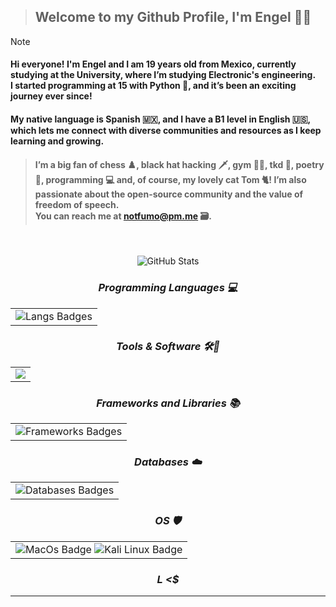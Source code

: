 >## Welcome to my Github Profile, I'm Engel 🌴🍞

>[!NOTE]
><h4>Hi everyone! I'm Engel and I am 19 years old from Mexico, currently studying at the University, where I’m studying Electronic's engineering. <br> I started programming at 15 with Python 🐍, and it’s been an exciting journey ever since!</h4> <h4> My native language is Spanish 🇲🇽, and I have a B1 level in English 🇺🇸, which lets me connect with diverse communities and resources as I keep learning and growing.</h4>

><h4>I’m a big fan of chess ♟️, black hat hacking 🗡, gym 🏋🏻, tkd 🥋, poetry 🍂, programming 💻 and, of course, my lovely cat Tom 🐈! I’m also passionate about the open-source community and the value of freedom of speech. <br> You can reach me at <a href="mailto:notfumo@pm.me">notfumo@pm.me</a> 🗃️.</h4>
<div align="center">
<br>

![GitHub Stats](https://gh-readme-profile.vercel.app/api?username=gelshll&theme=dark)

### _**Programming Languages 💻**_

<table>
  <td align="center">
    <img src="https://skillicons.dev/icons?i=typescript,javascript,python,dart,html,css,octave" alt="Langs Badges">
  </td>
</table>

### _**Tools & Software 🛠️🔮**_

<table>
  <td align="center">
    <img src="https://skillicons.dev/icons?i=git,nodejs,vscode,sublime,pycharm,replit">
  </td>
</table>

### _**Frameworks and Libraries 📚**_

<table>
  <td align="center">
    <img src="https://skillicons.dev/icons?i=angular,bootstrap,django,flask" alt="Frameworks Badges">
  </td>
</table>

### _**Databases ☁️**_

<table>
  <td align="center">
    <img src="https://skillicons.dev/icons?i=postgresql,firebase" alt="Databases Badges">
  </td>
</table>

### _**OS 🛡️**_

<table>
  <td align="center">
    <img src="https://img.shields.io/badge/MacOS--9cf?logo=macos&logoColor=fff&style=flat-square" alt="MacOs Badge">
    <img src="https://img.shields.io/badge/-Kali%20Linux-%23557C94?logo=kalilinux&logoColor=fff&style=flat-square" alt="Kali Linux Badge">
  </td>
</table>

### _L <$_

</div>

---
